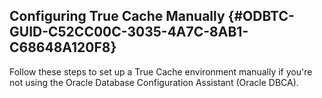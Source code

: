  

## Configuring True Cache Manually {#ODBTC-GUID-C52CC00C-3035-4A7C-8AB1-C68648A120F8}

Follow these steps to set up a True Cache environment manually if you're not using the Oracle Database Configuration Assistant (Oracle DBCA).
